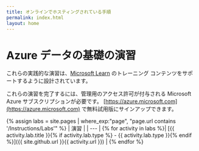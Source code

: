```yaml
---
title: オンラインでホスティングされている手順
permalink: index.html
layout: home
---
```


# <a name="azure-data-fundamentals-exercises"></a>Azure データの基礎の演習

これらの実践的な演習は、[Microsoft Learn](https://docs.microsoft.com/training/) のトレーニング コンテンツをサポートするように設計されています。

これらの演習を完了するには、管理用のアクセス許可が付与される Microsoft Azure サブスクリプションが必要です。 [https://azure.microsoft.com](https://azure.microsoft.com) で無料試用版にサインアップできます。

{% assign labs = site.pages | where_exp:"page", "page.url contains '/Instructions/Labs'" %}
| 演習 |
| --- |
{% for activity in labs %}| [{{ activity.lab.title }}{% if activity.lab.type %} - {{ activity.lab.type }}{% endif %}]({{ site.github.url }}{{ activity.url }}) |
{% endfor %}
